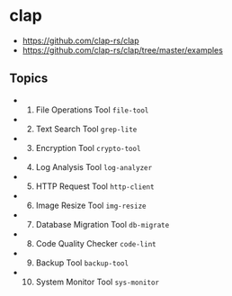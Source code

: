 # clap

- https://github.com/clap-rs/clap
- https://github.com/clap-rs/clap/tree/master/examples

## Topics

- 1. File Operations Tool `file-tool`
- 2. Text Search Tool `grep-lite`
- 3. Encryption Tool `crypto-tool`
- 4. Log Analysis Tool `log-analyzer`
- 5. HTTP Request Tool `http-client`
- 6. Image Resize Tool `img-resize`
- 7. Database Migration Tool `db-migrate`
- 8. Code Quality Checker `code-lint`
- 9. Backup Tool `backup-tool`
- 10. System Monitor Tool `sys-monitor`
